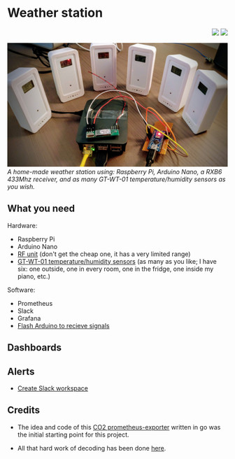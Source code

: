# Weather station

<p align="right">
  <a href="https://goreportcard.com/report/github.com/jckuester/weather-station">
  <img src="https://goreportcard.com/badge/github.com/cloudetc/awsweeper" /></a>
  <a href="https://godoc.org/github.com/jckuester/weather-station">
  <img src="https://godoc.org/github.com/cloudetc/awsweeper?status.svg" /></a>
</p>

<p>
 <img src="img/hardware.jpg" alt="Hardware for the weather station">   
 <em>A home-made weather station using: Raspberry Pi, Arduino Nano, a RXB6 433Mhz receiver,
 and as many GT-WT-01 temperature/humidity sensors as you wish.</em>
</p>

## What you need

Hardware:

* Raspberry Pi
* Arduino Nano
* [RF unit](https://www.amazon.de/gp/product/B06XHJMC82/ref=oh_aui_detailpage_o00_s00?ie=UTF8&psc=1) (don't get the cheap one, it has a very limited range)
* [GT-WT-01 temperature/humidity sensors](https://www.ebay.com/itm/361435018543) (as many as you like; I have six: one outside, one in every room, one in the fridge, one inside my piano, etc.)

Software:
* Prometheus
* Slack
* Grafana
* [Flash Arduino to recieve signals](https://github.com/pimatic/homeduino#flashing)

## Dashboards

## Alerts

* [Create Slack workspace](https://slack.com/intl/de-de/get-started) 

## Credits

* The idea and code of this [CO2 prometheus-exporter](https://github.com/larsp/co2monitor) written in go 
was the initial starting point for this project.  

* All that hard work of decoding has been done [here](https://github.com/pimatic/rfcontroljs).
